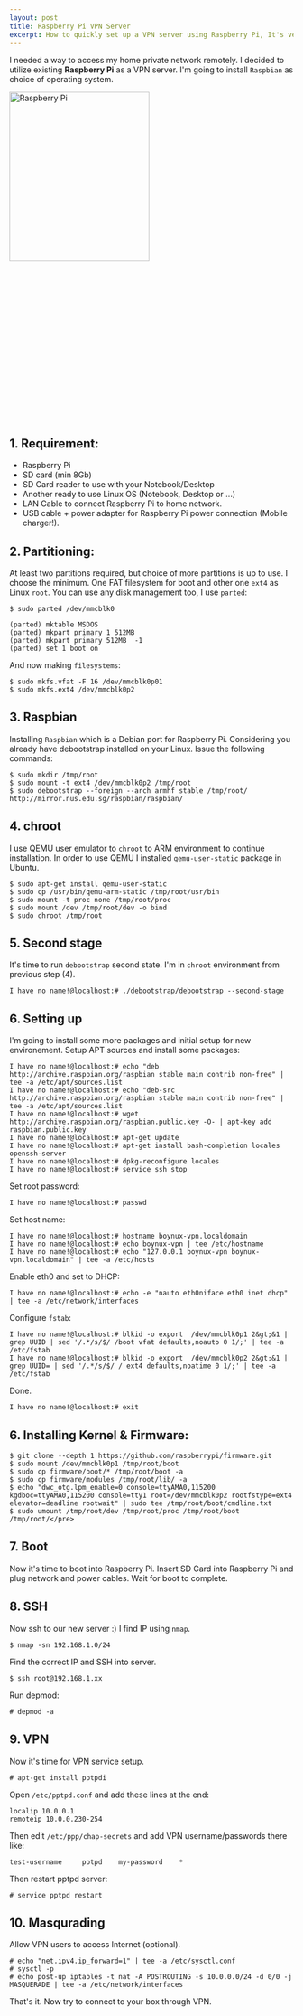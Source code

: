 ```yaml
---
layout: post
title: Raspberry Pi VPN Server
excerpt: How to quickly set up a VPN server using Raspberry Pi, It's very easy to have Raspberry Pi VPN server at home. No external keyboard or HDMI needed to do this tutorial. All you need is ...
---
```


I needed a way to access my home private network remotely. I decided to utilize existing **Raspberry Pi** as a VPN server. I'm going to install `Raspbian` as choice of operating system. 

[<img class="size-medium wp-image-900 alignright" title="Rapberry Pi VPN" alt="Raspberry Pi" src="http://www.boynux.com/wp-content/uploads/2014/04/Raspi_Colour_R-248x300.png" width="248" height="300" />][1] <script type="text/javascript" src="//pagead2.googlesyndication.com/pagead/js/adsbygoogle.js" async=""></script>
<ins class="adsbygoogle" style="display: inline-block; width: 336px; height: 280px;" data-ad-client="ca-pub-7360583392867579" data-ad-slot="7819924448"></ins><script type="text/javascript">// 
(adsbygoogle = window.adsbygoogle || []).push({});
// </script>

## 1\. Requirement:

*   Raspberry Pi
*   SD card (min 8Gb)
*   SD Card reader to use with your Notebook/Desktop
*   Another ready to use Linux OS (Notebook, Desktop or ...)
*   LAN Cable to connect Raspberry Pi to home network.
*   USB cable + power adapter for Raspberry Pi power connection (Mobile charger!).

## 2\. Partitioning: 
At least two partitions required, but choice of more partitions is up to use. I choose the minimum. One FAT filesystem for boot and other one `ext4` as Linux `root`. You can use any disk management too, I use `parted`:

    $ sudo parted /dev/mmcblk0

    (parted) mktable MSDOS
    (parted) mkpart primary 1 512MB
    (parted) mkpart primary 512MB  -1
    (parted) set 1 boot on

And now making `filesystems`: 

    $ sudo mkfs.vfat -F 16 /dev/mmcblk0p01
    $ sudo mkfs.ext4 /dev/mmcblk0p2

## 3\. Raspbian

<div class="ads"> <ins class="adsbygoogle adslot_1" style="display:block" data-ad-client="ca-pub-7360583392867579" data-ad-slot="4587256441" data-ad-format="horizontal"></ins> <script> (adsbygoogle = window.adsbygoogle || []).push({}); </script> </div>

Installing `Raspbian` which is a Debian port for Raspberry Pi. Considering you already have debootstrap installed on your Linux. Issue the following commands: 

    $ sudo mkdir /tmp/root
    $ sudo mount -t ext4 /dev/mmcblk0p2 /tmp/root
    $ sudo debootstrap --foreign --arch armhf stable /tmp/root/  http://mirror.nus.edu.sg/raspbian/raspbian/

## 4\. chroot
I use QEMU user emulator to `chroot` to ARM environment to continue installation. In order to use QEMU I installed `qemu-user-static` package in Ubuntu.

    $ sudo apt-get install qemu-user-static
    $ sudo cp /usr/bin/qemu-arm-static /tmp/root/usr/bin
    $ sudo mount -t proc none /tmp/root/proc
    $ sudo mount /dev /tmp/root/dev -o bind
    $ sudo chroot /tmp/root

## 5\. Second stage 
It's time to run `debootstrap` second state. I'm in `chroot` environment from previous step (4). 

    I have no name!@localhost:# ./debootstrap/debootstrap --second-stage

## 6\. Setting up 

I'm going to install some more packages and initial setup for new environement. Setup APT sources and install some packages: 

    I have no name!@localhost:# echo "deb http://archive.raspbian.org/raspbian stable main contrib non-free" | tee -a /etc/apt/sources.list
    I have no name!@localhost:# echo "deb-src http://archive.raspbian.org/raspbian stable main contrib non-free" | tee -a /etc/apt/sources.list
    I have no name!@localhost:# wget http://archive.raspbian.org/raspbian.public.key -O- | apt-key add raspbian.public.key
    I have no name!@localhost:# apt-get update
    I have no name!@localhost:# apt-get install bash-completion locales openssh-server
    I have no name!@localhost:# dpkg-reconfigure locales
    I have no name!@localhost:# service ssh stop

Set root password: 

    I have no name!@localhost:# passwd

Set host name: 

    I have no name!@localhost:# hostname boynux-vpn.localdomain
    I have no name!@localhost:# echo boynux-vpn | tee /etc/hostname
    I have no name!@localhost:# echo "127.0.0.1 boynux-vpn boynux-vpn.localdomain" | tee -a /etc/hosts

Enable eth0 and set to DHCP: 

    I have no name!@localhost:# echo -e "nauto eth0niface eth0 inet dhcp" | tee -a /etc/network/interfaces
    
Configure `fstab`: 

    I have no name!@localhost:# blkid -o export  /dev/mmcblk0p1 2&gt;&1 | grep UUID | sed '/.*/s/$/ /boot vfat defaults,noauto 0 1/;' | tee -a /etc/fstab
    I have no name!@localhost:# blkid -o export  /dev/mmcblk0p2 2&gt;&1 | grep UUID= | sed '/.*/s/$/ / ext4 defaults,noatime 0 1/;' | tee -a /etc/fstab
    
Done. 

    I have no name!@localhost:# exit

## 6\. Installing Kernel & Firmware:

    $ git clone --depth 1 https://github.com/raspberrypi/firmware.git
    $ sudo mount /dev/mmcblk0p1 /tmp/root/boot
    $ sudo cp firmware/boot/* /tmp/root/boot -a
    $ sudo cp firmware/modules /tmp/root/lib/ -a
    $ echo "dwc_otg.lpm_enable=0 console=ttyAMA0,115200 kgdboc=ttyAMA0,115200 console=tty1 root=/dev/mmcblk0p2 rootfstype=ext4 elevator=deadline rootwait" | sudo tee /tmp/root/boot/cmdline.txt
    $ sudo umount /tmp/root/dev /tmp/root/proc /tmp/root/boot /tmp/root/</pre>

## 7\. Boot

<div class="ads"> <ins class="adsbygoogle adslot_1" style="display:block" data-ad-client="ca-pub-7360583392867579" data-ad-slot="4587256441" data-ad-format="horizontal"></ins> <script> (adsbygoogle = window.adsbygoogle || []).push({}); </script> </div>

Now it's time to boot into Raspberry Pi. Insert SD Card into Raspberry Pi and plug network and power cables. Wait for boot to complete. 

## 8\. SSH 
Now ssh to our new server :) 
I find IP using `nmap`. 

    $ nmap -sn 192.168.1.0/24
    
Find the correct IP and SSH into server. 

    $ ssh root@192.168.1.xx

Run depmod: 

    # depmod -a

## 9\. VPN 

Now it's time for VPN service setup. 

    # apt-get install pptpdi
    
Open `/etc/pptpd.conf` and add these lines at the end: 

    localip 10.0.0.1
    remoteip 10.0.0.230-254
    
Then edit `/etc/ppp/chap-secrets` and add VPN username/passwords there like:

    test-username     pptpd    my-password    *
    
Then restart pptpd server: 

    # service pptpd restart

## 10\. Masqurading
Allow VPN users to access Internet (optional). 

<div class="ads"> <ins class="adsbygoogle adslot_1" style="display:block" data-ad-client="ca-pub-7360583392867579" data-ad-slot="4587256441" data-ad-format="rectangle"></ins> <script> (adsbygoogle = window.adsbygoogle || []).push({}); </script> </div>


    # echo "net.ipv4.ip_forward=1" | tee -a /etc/sysctl.conf
    # sysctl -p
    # echo post-up iptables -t nat -A POSTROUTING -s 10.0.0.0/24 -d 0/0 -j MASQUERADE | tee -a /etc/network/interfaces
    
That's it. Now try to connect to your box through VPN.

[1]: http://www.boynux.com/wp-content/uploads/2014/04/Raspi_Colour_R.png
